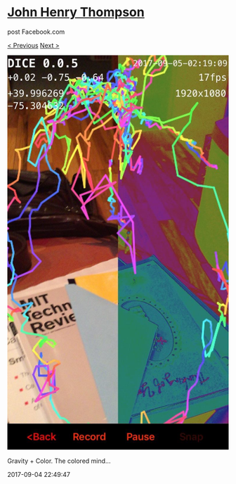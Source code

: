 # [John Henry Thompson](../README.md)
post Facebook.com

[< Previous](2017-09-05-2.md) [Next >](2017-09-04-2.md)

[![](../media/2017-09-04/Gravity-Color-The-colored-mind.jpg)](../README.md)

Gravity + Color. The colored mind...

2017-09-04 22:49:47